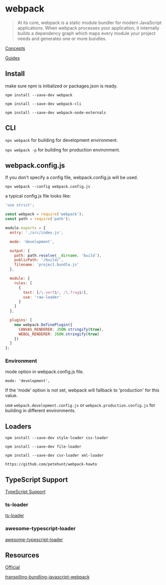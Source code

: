 # webpack

> At its core, webpack is a static module bundler for modern JavaScript applications. When webpack processes your application, it internally builds a dependency graph which maps every module your project needs and generates one or more bundles.

[Concepts](https://webpack.js.org/concepts/)

[Guides](https://webpack.js.org/guides)

## Install

make sure npm is initialized or packages.json is ready.

`npm install --save-dev webpack`

`npm install --save-dev webpack-cli`

`npm install --save-dev webpack-node-externals`

## CLI

`npx webpack` for building for development environment.

`npx webpack -p` for building for production environment.

## webpack.config.js

If you don't specify a config file, webpack.config.js will be used.

`npx webpack --config webpack.config.js`

a typical config.js file looks like:

```js
'use strict';

const webpack = require('webpack');
const path = require('path');

module.exports = {
  entry: './src/index.js',

  mode: 'development',

  output: {
    path: path.resolve(__dirname, 'build'),
    publicPath: '/build/',
    filename: 'project.bundle.js'
  },

  module: {
    rules: [
      {
        test: [/\.vert$/, /\.frag$/],
        use: 'raw-loader'
      }
    ]
  },

  plugins: [
    new webpack.DefinePlugin({
      CANVAS_RENDERER: JSON.stringify(true),
      WEBGL_RENDERER: JSON.stringify(true)
    })
  ]
};
```

### Environment

mode option in webpack.config.js file.

`mode: 'development',`

If the 'mode' option is not set, webpack will fallback to 'production' for this value.

use `webpack.development.config.js` or `webpack.production.config.js` for building in different environments.

## Loaders

`npm install --save-dev style-loader css-loader`

`npm install --save-dev file-loader`

`npm install --save-dev csv-loader xml-loader`

`https://github.com/petehunt/webpack-howto`

## TypeScript Support

[TypeScript Support](https://webpack.js.org/guides/typescript/)

### ts-loader

[ts-loader](https://www.npmjs.com/package/ts-loader)

### awesome-typescript-loader

[awesome-typescript-loader](https://www.npmjs.com/package/awesome-typescript-loader)

## Resources

[Official](https://webpack.js.org)

[transpiling-bundling-javascript-webpack](https://app.pluralsight.com/library/courses/transpiling-bundling-javascript-webpack/)
